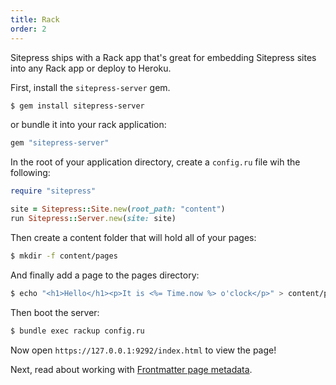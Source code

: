 ```yaml
---
title: Rack
order: 2
---
```


Sitepress ships with a Rack app that's great for embedding Sitepress sites into any Rack app or deploy to Heroku.

First, install the `sitepress-server` gem.

```bash
$ gem install sitepress-server
```

or bundle it into your rack application:

```ruby
gem "sitepress-server"
```

In the root of your application directory, create a `config.ru` file wih the following:

```ruby
require "sitepress"

site = Sitepress::Site.new(root_path: "content")
run Sitepress::Server.new(site: site)
```

Then create a content folder that will hold all of your pages:

```bash
$ mkdir -f content/pages
```

And finally add a page to the pages directory:

```bash
$ echo "<h1>Hello</h1><p>It is <%= Time.now %> o'clock</p>" > content/pages/index.html.erb
```

Then boot the server:

```bash
$ bundle exec rackup config.ru
```

Now open `https://127.0.0.1:9292/index.html` to view the page!

Next, read about working with [Frontmatter page metadata](/basics/frontmatter).
